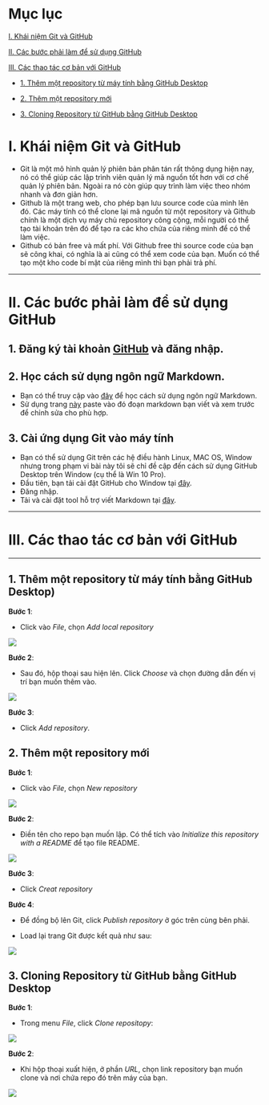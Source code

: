 # Mục lục

[I. Khái niệm Git và GitHub](#KhainiemGitvaGitHub)

[II. Các bước phải làm để sử dụng GitHub](#CacbuocphailamdesudungGitHub)

[III. Các thao tác cơ bản với GitHub](#CacthaotacvoiGitHub)

- [1. Thêm một repository từ máy tính bằng GitHub Desktop](#ThemmotrepositorytumaytinhbangGitHubDesktop)

- [2. Thêm một repository mới](#Themmotrepository)

- [3. Cloning Repository từ GitHub bằng GitHub Desktop](#CloningRepositorytuGitHubbangGitHuDesktop)

<a name="KhainiemGitvaGitHub"></a>

# I. Khái niệm Git và GitHub
- Git là một mô hình quản lý phiên bản phân tán rất thông dụng hiện nay, nó có thể giúp các lập trình viên quản lý mã nguồn tốt hơn với cơ chế quản lý phiên bản. Ngoài ra nó còn giúp quy trình làm việc theo nhóm nhanh và đơn giản hơn.
- Github là một trang web, cho phép bạn lưu source code của mình lên đó. Các máy tính có thể clone lại mã nguồn từ một repository và Github chính là một dịch vụ máy chủ repository công cộng, mỗi người có thể tạo tài khoản trên đó để tạo ra các kho chứa của riêng mình để có thể làm việc.
- Github có bản free và mất phí. Với Github free thì source code của bạn sẽ công khai, có nghĩa là ai cũng có thể xem code của bạn. Muốn có thể tạo một kho code bí mật của riêng mình thì bạn phải trả phí.
----
<a name="CacbuocphailamdesudungGitHub"></a>

# II. Các bước phải làm để sử dụng GitHub

## 1. Đăng ký tài khoản [GitHub](https://github.com) và đăng nhập.

## 2. Học cách sử dụng ngôn ngữ Markdown.
- Bạn có thể truy cập vào [đây](https://daringfireball.net/projects/markdown/syntax) để học cách sử dụng ngôn ngữ Markdown.
- Sử dụng trang [này](http://markdownlivepreview.com/) paste vào đó đoạn markdown bạn viết và xem trước để chỉnh sửa cho phù hợp.

## 3. Cài ứng dụng Git vào máy tính
- Bạn có thể sử dụng Git trên các hệ điều hành Linux, MAC OS, Window nhưng trong phạm vi bài này tôi sẽ chỉ đề cập đến cách sử dụng GitHub Desktop trên Window (cụ thể là Win 10 Pro).
- Đầu tiên, bạn tải cài đặt GitHub cho Window tại [đây](https://desktop.github.com/).
- Đăng nhập.
- Tải và cài đặt tool hỗ trợ viết Markdown tại [đây](https://code.visualstudio.com/).
----
<a name="CacthaotaccobanvoiGitHub"></a>

# III. Các thao tác cơ bản với GitHub
----
<a name="ThemmotrepositorytumaytinhbangGitHubDesktop"></a>

## 1. Thêm một repository từ máy tính bằng GitHub Desktop)

**Bước 1**:
- Click vào *File*, chọn *Add local repository*
<img src="http://2.pik.vn/201866b7a7d5-aeee-496b-993f-eb936b195d2e.png">

**Bước 2**:
- Sau đó, hộp thoại sau hiện lên. Click *Choose* và chọn đường dẫn đến vị trí bạn muốn thêm vào.
<img src="http://2.pik.vn/2018291232d9-d194-434b-95e0-ccdfc7afbf15.png">

**Bước 3**:
- Click *Add repository*.

<a name="Themmotrepositorymoi"></a>

## 2. Thêm một repository mới
**Bước 1**:
- Click vào *File*, chọn *New repository*
<img src="http://2.pik.vn/2018216bd956-978e-4859-a2e2-787f3883c875.png">

**Bước 2**:
- Điền tên cho repo bạn muốn lập. Có thể tích vào *Initialize this repository with a README* để tạo file README.
<img src="http://2.pik.vn/2018354fe2e2-dca9-4159-a3e4-760c356d0095.png">

**Bước 3**:
- Click *Creat repository*

**Bước 4**:
- Để đồng bộ lên Git, click *Publish repository* ở góc trên cùng bên phải.

- Load lại trang Git được kết quả như sau:
<img src="http://2.pik.vn/2018f30d59c5-f0f7-4b5f-9084-b896e20a17b4.png">

<a name="CloningRepositorytuGitHubbangGitHubDesktop"></a>

## 3. Cloning Repository từ GitHub bằng GitHub Desktop
**Bước 1**:
- Trong menu *File*, click *Clone repositopy*:
<img src="http://2.pik.vn/2018041c8b11-eebf-4654-b2da-19dbf952e7df.png">

**Bước 2**:
- Khi hộp thoại xuất hiện, ở phần *URL*, chọn link repository bạn muốn clone và nơi chứa repo đó trên máy của bạn.
<img src="http://2.pik.vn/201867c0fde9-4d2b-4115-997b-d84ef5d266bc.png">





